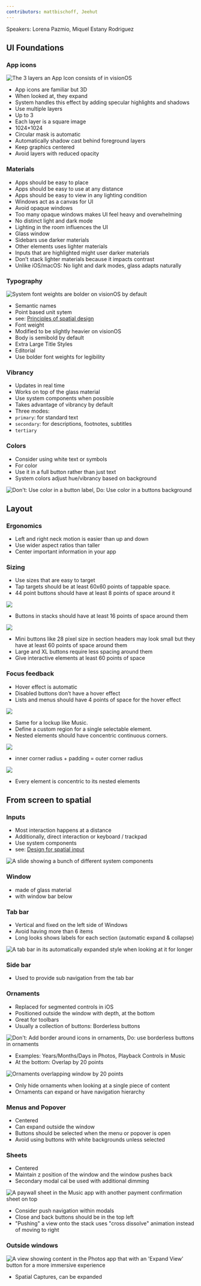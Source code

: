 ```yaml
---
contributors: mattbischoff, Jeehut
---
```


Speakers: Lorena Pazmio, Miquel Estany Rodriguez

## UI Foundations

### App icons

![The 3 layers an App Icon consists of in visionOS][AppIcon]

[AppIcon]: ../../../images/notes/wwdc23/10076/AppIcon.jpeg

- App icons are familiar but 3D
- When looked at, they expand
- System handles this effect by adding specular highlights and shadows
- Use multiple layers
- Up to 3
- Each layer is a square image
- 1024×1024
- Circular mask is automatic
- Automatically shadow cast behind foreground layers
- Keep graphics centered
- Avoid layers with reduced opacity

### Materials
- Apps should be easy to place
- Apps should be easy to use at any distance 
- Apps should be easy to view in any lighting condition
- Windows act as a canvas for UI
- Avoid opaque windows
- Too many opaque windows makes UI feel heavy and overwhelming
- No distinct light and dark mode
- Lighting in the room influences the UI
- Glass window
- Sidebars use darker materials
- Other elements uses lighter materials
- Inputs that are highlighted might user darker materials
- Don’t stack lighter materials because it impacts contrast
- Unlike iOS/macOS: No light and dark modes, glass adapts naturally

### Typography

![System font weights are bolder on visionOS by default][TextWeight]

[TextWeight]: ../../../images/notes/wwdc23/10076/TextWeight.jpeg

- Semantic names
- Point based unit sytem
- see: [Principles of spatial design](https://developer.apple.com/videos/play/wwdc2023/10072/)
- Font weight
- Modified to be slightly heavier on visionOS
- Body is semibold by default
- Extra Large Title Styles
- Editorial
- Use bolder font weights for legibility

### Vibrancy
- Updates in real time
- Works on top of the glass material
- Use system components when possible
- Takes advantage of vibrancy by default
- Three modes:
- `primary`: for standard text
- `secondary`: for descriptions, footnotes, subtitles
- `tertiary`

### Colors
- Consider using white text or symbols
- For color
- Use it in a full button rather than just text
- System colors adjust hue/vibrancy based on background

![Don't: Use color in a button label, Do: Use color in a buttons background][ColoredButtons]

[ColoredButtons]: ../../../images/notes/wwdc23/10076/ColoredButtons.jpeg

## Layout

### Ergonomics
- Left and right neck motion is easier than up and down
- Use wider aspect ratios than taller
- Center important information in your app

### Sizing
- Use sizes that are easy to target
- Tap targets should be at least 60x60 points of tappable space.
- 44 point buttons should have at least 8 points of space around it

![][ButtonTargetArea]

[ButtonTargetArea]: ../../../images/notes/wwdc23/10076/ButtonTargetArea.jpeg

- Buttons in stacks should have at least 16 points of space around them

![][ButtonsGap]

[ButtonsGap]: ../../../images/notes/wwdc23/10076/ButtonsGap.jpeg

- Mini buttons like 28 pixel size in section headers may look small but they have at least 60 points of space around them
- Large and XL buttons require less spacing around them
- Give interactive elements at least 60 points of space

### Focus feedback
- Hover effect is automatic
- Disabled buttons don’t have a hover effect
- Lists and menus should have 4 points of space for the hover effect

![][ButtonContainerGap]

[ButtonContainerGap]: ../../../images/notes/wwdc23/10076/ButtonContainerGap.jpeg

- Same for a lockup like Music.
- Define a custom region for a single selectable element.
- Nested elements should have concentric continuous corners.

![][NestedCornerRadius]

[NestedCornerRadius]: ../../../images/notes/wwdc23/10076/NestedCornerRadius.jpeg

- inner corner radius + padding = outer corner radius

![][OutsideCornerRadiusCalc]

[OutsideCornerRadiusCalc]: ../../../images/notes/wwdc23/10076/OutsideCornerRadiusCalc.jpeg

- Every element is concentric to its nested elements

## From screen to spatial

### Inputs
- Most interaction happens at a distance
- Additionally, direct interaction or keyboard / trackpad
- Use system components
- see: [Design for spatial input](https://developer.apple.com/videos/play/wwdc2023/10073/)

![A slide showing a bunch of different system components][SystemComponents]

[SystemComponents]: ../../../images/notes/wwdc23/10076/SystemComponents.jpeg

### Window
- made of glass material
- with window bar below

### Tab bar
- Vertical and fixed on the left side of Windows
- Avoid having more than 6 items
- Long looks shows labels for each section (automatic expand & collapse)

![A tab bar in its automatically expanded style when looking at it for longer][TabBarLongLook]

[TabBarLongLook]: ../../../images/notes/wwdc23/10076/TabBarLongLook.jpeg

### Side bar
- Used to provide sub navigation from the tab bar

### Ornaments

- Replaced for segmented controls in iOS
- Positioned outside the window with depth, at the bottom
- Great for toolbars
- Usually a collection of buttons: Borderless buttons

![Don't: Add border around icons in ornaments, Do: use borderless buttons in ornaments][OrnamentButtons]

[OrnamentButtons]: ../../../images/notes/wwdc23/10076/OrnamentButtons.jpeg

- Examples: Years/Months/Days in Photos, Playback Controls in Music
- At the bottom: Overlap by 20 points

![Ornaments overlapping window by 20 points][OrnamentGap]

[OrnamentGap]: ../../../images/notes/wwdc23/10076/OrnamentGap.jpeg

- Only hide ornaments when looking at a single piece of content
- Ornaments can expand or have navigation hierarchy

### Menus and Popover
- Centered
- Can expand outside the window
- Buttons should be selected when the menu or popover is open
- Avoid using buttons with white backgrounds unless selected

### Sheets
- Centered
- Maintain z position of the window and the window pushes back
- Secondary modal cal be used with additional dimming

![A paywall sheet in the Music app with another payment confirmation sheet on top][NestedModals]

[NestedModals]: ../../../images/notes/wwdc23/10076/NestedModals.jpeg

- Consider push navigation within modals
- Close and back buttons should be in the top left
- "Pushing" a view onto the stack uses "cross dissolve" animation instead of moving to right

### Outside windows

![A view showing content in the Photos app that with an 'Expand View' button for a more immersive experience][OutsideViews]

[OutsideViews]: ../../../images/notes/wwdc23/10076/OutsideViews.jpeg

- Spatial Captures, can be expanded
